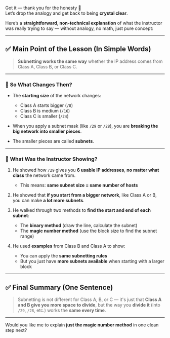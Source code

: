 Got it — thank you for the honesty 🙏  
Let’s drop the analogy and get back to being **crystal clear**.

Here’s a **straightforward, non-technical explanation** of what the instructor was really trying to say — without analogy, no math, just pure concept:

---

## ✅ **Main Point of the Lesson (In Simple Words)**

> **Subnetting works the same way** whether the IP address comes from Class A, Class B, or Class C.

---

### 🔹 **So What Changes Then?**

- The **starting size** of the network changes:
    
    - Class A starts bigger (`/8`)
    - Class B is medium (`/16`)
    - Class C is smaller (`/24`)
- When you apply a subnet mask (like `/29` or `/28`), you are **breaking the big network into smaller pieces**.
    
- The smaller pieces are called **subnets**.
    

---

### 🔹 **What Was the Instructor Showing?**

1. He showed how `/29` gives you **6 usable IP addresses**, **no matter what class** the network came from.
    
    - This means: **same subnet size = same number of hosts**
2. He showed that **if you start from a bigger network**, like Class A or B, you can make **a lot more subnets**.
    
3. He walked through two methods to **find the start and end of each subnet**:
    
    - The **binary method** (draw the line, calculate the subnet)
    - The **magic number method** (use the block size to find the subnet range)
4. He used **examples** from Class B and Class A to show:
    
    - You can apply the **same subnetting rules**
    - But you just have **more subnets available** when starting with a larger block

---

## ✅ Final Summary (One Sentence)

> Subnetting is not different for Class A, B, or C — it's just that **Class A and B give you more space to divide**, but the way you **divide it** (into `/29`, `/28`, etc.) works the **same every time**.

---

Would you like me to explain **just the magic number method** in one clean step next?